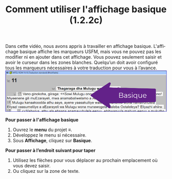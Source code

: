 ﻿---
lang: fr
title: Comment utiliser l'affichage basique (1.2.2c)
---

Dans cette vidéo, nous avons appris à travailler en affichage basique. L'affichage basique affiche les marqueurs USFM, mais vous ne pouvez pas les modifier ni en ajouter dans cet affichage. Vous pouvez seulement saisir et avoir le curseur dans les zones blanches. Quelqu’un doit avoir configuré tous les marqueurs nécessaires à votre traduction pour vous à l’avance.
![](../../media/db5ed440fee71257896ac72e3a90c302.png)

**Pour passer à l'affichage basique**

1.  Ouvrez le **menu** du projet **≡**.
1.  Développez le menu si nécessaire.
1.  Sous **Affichage**, cliquez sur **Basique**.

**Pour passer à l’endroit suivant pour taper**

1.  Utilisez les flèches pour vous déplacer au prochain emplacement où vous devez saisir.
2.  Ou cliquez sur la zone de texte.
